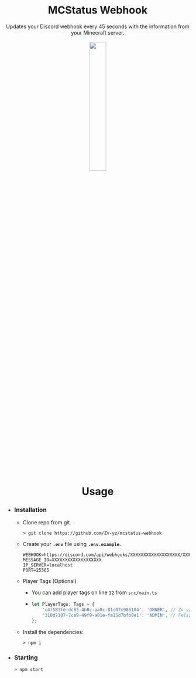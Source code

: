 <h1 align="center">MCStatus Webhook</h1>
<p align="center">
Updates your Discord webhook every 45 seconds with the information from your Minecraft server.
<br><br>
<img src="https://i.imgur.com/sRV2DiB.png" style="width: 30%"></img>
</p>

<h1 align="center">Usage</h1>

- ### Installation
  - Clone repo from git.
    
    ```shell
    > git clone https://github.com/Zv-yz/mcstatus-webhook
    ```  
  - Create your **`.env`** file using **`.env.example`**.
    
    ```
    WEBHOOK=https://discord.com/api/webhooks/XXXXXXXXXXXXXXXXXXX/XXXXXXXXXXXXXXXXXXX
    MESSAGE_ID=XXXXXXXXXXXXXXXXXXX
    IP_SERVER=localhost
    PORT=25565
    ```
  - Player Tags (Optional)
    - You can add player tags on line `12` from `src/main.ts`
    - ```typescript
      let PlayerTags: Tags = {
          'c4f583fe-dc83-4b8c-aa8c-81c07c986104': 'OWNER', // Zv_yz___
          '310d7107-7ce9-49f9-a01e-fa15d7bfb0e1': 'ADMIN', // Felizins
      };
      ```
  - Install the dependencies:
    
    ```shell
    > npm i
    ```

- ### Starting
   ```shell
   > npm start
   ```